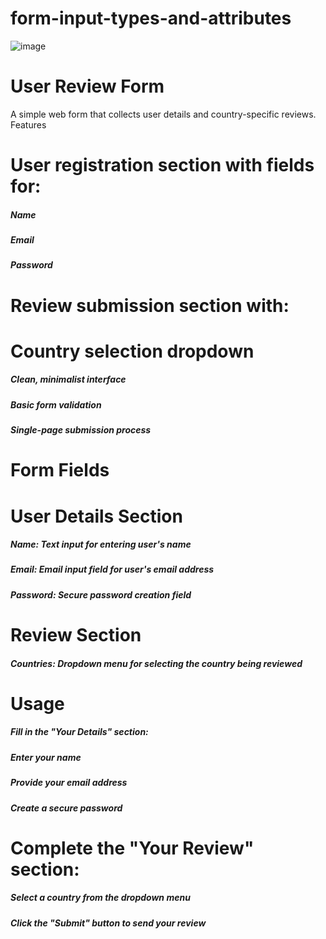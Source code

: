 # form-input-types-and-attributes

![image](https://github.com/user-attachments/assets/cbf9f191-a096-4ff4-9b9a-96a66b3fc11c)

# User Review Form
A simple web form that collects user details and country-specific reviews.
Features

# User registration section with fields for:

 ##### Name
 ##### Email
 ##### Password


# Review submission section with:

# Country selection dropdown


##### Clean, minimalist interface
##### Basic form validation
#####  Single-page submission process

# Form Fields
# User Details Section

##### Name: Text input for entering user's name
##### Email: Email input field for user's email address
##### Password: Secure password creation field

# Review Section

##### Countries: Dropdown menu for selecting the country being reviewed

# Usage

##### Fill in the "Your Details" section:

##### Enter your name
##### Provide your email address
##### Create a secure password


# Complete the "Your Review" section:

##### Select a country from the dropdown menu


##### Click the "Submit" button to send your review
